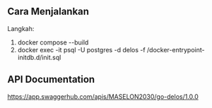 ## Cara Menjalankan
Langkah:
1. docker compose --build
2. docker exec -it <db-container-id> psql -U postgres -d delos -f /docker-entrypoint-initdb.d/init.sql

## API Documentation
https://app.swaggerhub.com/apis/MASELON2030/go-delos/1.0.0
